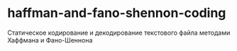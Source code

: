 # haffman-and-fano-shennon-coding
 Статическое кодирование и декодирование текстового файла методами Хаффмана и Фано-Шеннона

